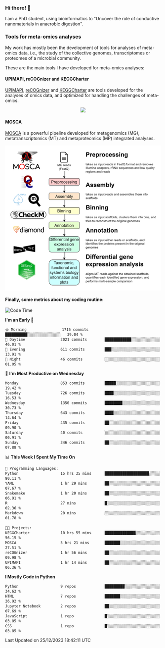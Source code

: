 ### Hi there! 👋

I am a PhD student, using bioinformatics to "Uncover the role of conductive nanomaterials in anaerobic digestion".

### Tools for meta-omics analyses

My work has mostly been the development of tools for analyses of meta-omics data, i.e., the study of the collective genomes, transcriptomes or proteomes of a microbial community.

These are the main tools I have developed for meta-omics analyses:

#### UPIMAPI, reCOGnizer and KEGGCharter

[UPIMAPI](https://github.com/iquasere/UPIMAPI), [reCOGnizer](https://github.com/iquasere/reCOGnizer) and [KEGGCharter](https://github.com/iquasere/KEGGCharter) are tools developed for the analyses of omics data, and optimized for handling the challenges of meta-omics.

<p align="center">
    <img src="assets/annotation_paper.png">
</p>

#### MOSCA

[MOSCA](https://github.com/iquasere/MOSCA) is a powerful pipeline developed for metagenomics (MG), metatranscriptomics (MT) and metaproteomics (MP) integrated analyses.

<p align="center">
    <img src="assets/mosca_workflow.png" align="center" width="700">
</p>


#### Finally, some metrics about my coding routine:

<!--START_SECTION:waka-->
![Code Time](http://img.shields.io/badge/Code%20Time-753%20hrs%2023%20mins-blue)

**I'm an Early 🐤** 

```text
🌞 Morning                1715 commits        ██████████░░░░░░░░░░░░░░░   39.04 % 
🌆 Daytime                2021 commits        ████████████░░░░░░░░░░░░░   46.01 % 
🌃 Evening                611 commits         ███░░░░░░░░░░░░░░░░░░░░░░   13.91 % 
🌙 Night                  46 commits          ░░░░░░░░░░░░░░░░░░░░░░░░░   01.05 % 
```
📅 **I'm Most Productive on Wednesday** 

```text
Monday                   853 commits         █████░░░░░░░░░░░░░░░░░░░░   19.42 % 
Tuesday                  726 commits         ████░░░░░░░░░░░░░░░░░░░░░   16.53 % 
Wednesday                1350 commits        ████████░░░░░░░░░░░░░░░░░   30.73 % 
Thursday                 643 commits         ████░░░░░░░░░░░░░░░░░░░░░   14.64 % 
Friday                   435 commits         ██░░░░░░░░░░░░░░░░░░░░░░░   09.90 % 
Saturday                 40 commits          ░░░░░░░░░░░░░░░░░░░░░░░░░   00.91 % 
Sunday                   346 commits         ██░░░░░░░░░░░░░░░░░░░░░░░   07.88 % 
```


📊 **This Week I Spent My Time On** 

```text
💬 Programming Languages: 
Python                   15 hrs 35 mins      ████████████████████░░░░░   80.11 % 
YAML                     1 hr 29 mins        ██░░░░░░░░░░░░░░░░░░░░░░░   07.67 % 
Snakemake                1 hr 20 mins        ██░░░░░░░░░░░░░░░░░░░░░░░   06.91 % 
R                        27 mins             █░░░░░░░░░░░░░░░░░░░░░░░░   02.36 % 
Markdown                 20 mins             ░░░░░░░░░░░░░░░░░░░░░░░░░   01.78 % 

🐱‍💻 Projects: 
KEGGCharter              10 hrs 55 mins      ██████████████░░░░░░░░░░░   56.15 % 
MOSCA                    5 hrs 21 mins       ███████░░░░░░░░░░░░░░░░░░   27.51 % 
reCOGnizer               1 hr 56 mins        ██░░░░░░░░░░░░░░░░░░░░░░░   09.98 % 
UPIMAPI                  1 hr 14 mins        ██░░░░░░░░░░░░░░░░░░░░░░░   06.36 % 
```

**I Mostly Code in Python** 

```text
Python                   9 repos             █████████░░░░░░░░░░░░░░░░   34.62 % 
HTML                     7 repos             ███████░░░░░░░░░░░░░░░░░░   26.92 % 
Jupyter Notebook         2 repos             ██░░░░░░░░░░░░░░░░░░░░░░░   07.69 % 
JavaScript               1 repo              █░░░░░░░░░░░░░░░░░░░░░░░░   03.85 % 
CSS                      1 repo              █░░░░░░░░░░░░░░░░░░░░░░░░   03.85 % 
```




 Last Updated on 25/12/2023 18:42:11 UTC
<!--END_SECTION:waka-->
